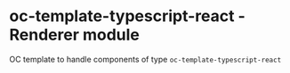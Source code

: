 # oc-template-typescript-react - Renderer module

OC template to handle components of type `oc-template-typescript-react`